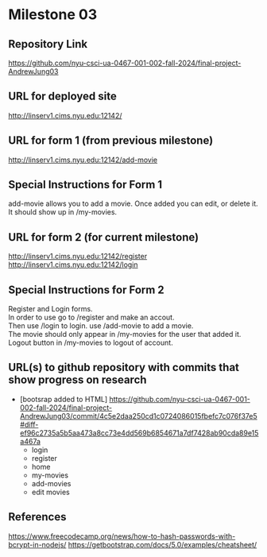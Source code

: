 Milestone 03
===

Repository Link
---
https://github.com/nyu-csci-ua-0467-001-002-fall-2024/final-project-AndrewJung03

URL for deployed site 
---
http://linserv1.cims.nyu.edu:12142/

URL for form 1 (from previous milestone) 
---
http://linserv1.cims.nyu.edu:12142/add-movie

Special Instructions for Form 1
---
add-movie allows you to add a movie. Once added you can edit, or delete it. It should show up in /my-movies.

URL for form 2 (for current milestone)
---
http://linserv1.cims.nyu.edu:12142/register
\
http://linserv1.cims.nyu.edu:12142/login

Special Instructions for Form 2
---
Register and Login forms. 
\
In order to use go to /register and make an accout. 
\
Then use /login to login. use /add-movie to add a movie. 
\
The movie should only appear in /my-movies for the user that added it.
\
Logout button in /my-movies to logout of account.

URL(s) to github repository with commits that show progress on research
--- 
- [bootsrap added to HTML]  https://github.com/nyu-csci-ua-0467-001-002-fall-2024/final-project-AndrewJung03/commit/4c5e2daa250cd1c0724086015fbefc7c076f37e5#diff-ef96c2735a5b5aa473a8cc73e4dd569b6854671a7df7428ab90cda89e15a467a
    - login
    - register
    - home
    - my-movies
    - add-movies
    - edit movies

References 
---
https://www.freecodecamp.org/news/how-to-hash-passwords-with-bcrypt-in-nodejs/
https://getbootstrap.com/docs/5.0/examples/cheatsheet/